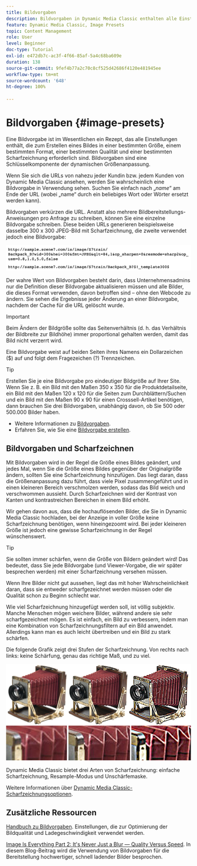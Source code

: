 ```yaml
---
title: Bildvorgaben
description: Bildvorgaben in Dynamic Media Classic enthalten alle Einstellungen, die zum Erstellen eines Bildes in einer bestimmten Größe, einem bestimmten Format, einer bestimmten Qualität und einer bestimmten Scharfzeichnung erforderlich sind. Bildvorgaben sind eine Schlüsselkomponente der dynamischen Größenanpassung. Wenn Sie sich eine URL in Dynamic Media Classic ansehen, können Sie leicht erkennen, ob eine Bildvorgabe verwendet wird. Erfahren Sie mehr über Bildvorgaben und darüber, warum sie so nützlich sind und wie man sie erstellt.
feature: Dynamic Media Classic, Image Presets
topic: Content Management
role: User
level: Beginner
doc-type: Tutorial
exl-id: e472db7c-ac3f-4f66-85af-5a4c68ba609e
duration: 138
source-git-commit: 9fef4b77a2c70c8cf525d42686f4120e481945ee
workflow-type: tm+mt
source-wordcount: '648'
ht-degree: 100%

---
```


# Bildvorgaben {#image-presets}

Eine Bildvorgabe ist im Wesentlichen ein Rezept, das alle Einstellungen enthält, die zum Erstellen eines Bildes in einer bestimmten Größe, einem bestimmten Format, einer bestimmten Qualität und einer bestimmten Scharfzeichnung erforderlich sind. Bildvorgaben sind eine Schlüsselkomponente der dynamischen Größenanpassung.

Wenn Sie sich die URLs von nahezu jeder Kundin bzw. jedem Kunden von Dynamic Media Classic ansehen, werden Sie wahrscheinlich eine Bildvorgabe in Verwendung sehen. Suchen Sie einfach nach „$name$“ am Ende der URL (wobei „name“ durch ein beliebiges Wort oder Wörter ersetzt werden kann).

Bildvorgaben verkürzen die URL. Anstatt also mehrere Bildbereitstellungs-Anweisungen pro Anfrage zu schreiben, können Sie eine einzelne Bildvorgabe schreiben. Diese beiden URLs generieren beispielsweise dasselbe 300 x 300 JPEG-Bild mit Scharfzeichnung, die zweite verwendet jedoch eine Bildvorgabe:

![Bild](assets/image-presets/image-preset-2.png)

Der wahre Wert von Bildvorgaben besteht darin, dass Unternehmensadmins nur die Definition dieser Bildvorgabe aktualisieren müssen und alle Bilder, die dieses Format verwenden, davon betroffen sind – ohne den Webcode zu ändern. Sie sehen die Ergebnisse jeder Änderung an einer Bildvorgabe, nachdem der Cache für die URL gelöscht wurde.

>[!IMPORTANT]
>
>Beim Ändern der Bildgröße sollte das Seitenverhältnis (d. h. das Verhältnis der Bildbreite zur Bildhöhe) immer proportional gehalten werden, damit das Bild nicht verzerrt wird.

Eine Bildvorgabe weist auf beiden Seiten ihres Namens ein Dollarzeichen ($) auf und folgt dem Fragezeichen (?) Trennzeichen.

>[!TIP]
>
>Erstellen Sie je eine Bildvorgabe pro eindeutiger Bildgröße auf Ihrer Site. Wenn Sie z. B. ein Bild mit den Maßen 350 x 350 für die Produktdetailseite, ein Bild mit den Maßen 120 x 120 für die Seiten zum Durchblättern/Suchen und ein Bild mit den Maßen 90 x 90 für einen Crosssell-Artikel benötigen, dann brauchen Sie drei Bildvorgaben, unabhängig davon, ob Sie 500 oder 500.000 Bilder haben.

- Weitere Informationen zu [Bildvorgaben](https://experienceleague.adobe.com/docs/dynamic-media-classic/using/image-sizing/setting-image-presets.html?lang=de).
- Erfahren Sie, wie Sie eine [Bildvorgabe erstellen](https://experienceleague.adobe.com/docs/dynamic-media-classic/using/image-sizing/setting-image-presets.html?lang=de#creating-an-image-preset).

## Bildvorgaben und Scharfzeichnen

Mit Bildvorgaben wird in der Regel die Größe eines Bildes geändert, und jedes Mal, wenn Sie die Größe eines Bildes gegenüber der Originalgröße ändern, sollten Sie eine Scharfzeichnung hinzufügen. Das liegt daran, dass die Größenanpassung dazu führt, dass viele Pixel zusammengeführt und in einen kleineren Bereich verschmolzen werden, sodass das Bild weich und verschwommen aussieht. Durch Scharfzeichnen wird der Kontrast von Kanten und kontrastreichen Bereichen in einem Bild erhöht.

Wir gehen davon aus, dass die hochauflösenden Bilder, die Sie in Dynamic Media Classic hochladen, bei der Anzeige in voller Größe keine Scharfzeichnung benötigen, wenn hineingezoomt wird. Bei jeder kleineren Größe ist jedoch eine gewisse Scharfzeichnung in der Regel wünschenswert.

>[!TIP]
>
>Sie sollten immer schärfen, wenn die Größe von Bildern geändert wird! Das bedeutet, dass Sie jede Bildvorgabe (und Viewer-Vorgabe, die wir später besprechen werden) mit einer Scharfzeichnung versehen müssen.
>
>Wenn Ihre Bilder nicht gut aussehen, liegt das mit hoher Wahrscheinlichkeit daran, dass sie entweder scharfgezeichnet werden müssen oder die Qualität schon zu Beginn schlecht war.

Wie viel Scharfzeichnung hinzugefügt werden soll, ist völlig subjektiv. Manche Menschen mögen weichere Bilder, während andere sie sehr scharfgezeichnet mögen. Es ist einfach, ein Bild zu verbessern, indem man eine Kombination von Scharfzeichnungsfiltern auf ein Bild anwendet. Allerdings kann man es auch leicht übertreiben und ein Bild zu stark schärfen.

Die folgende Grafik zeigt drei Stufen der Scharfzeichnung. Von rechts nach links: keine Schärfung, genau das richtige Maß, und zu viel.

![Bild](assets/image-presets/image-presets-1.jpg)

Dynamic Media Classic bietet drei Arten von Scharfzeichnung: einfache Scharfzeichnung, Resample-Modus und Unschärfemaske.

Weitere Informationen über [Dynamic Media Classic-Scharfzeichnungsoptionen](https://experienceleague.adobe.com/docs/dynamic-media-classic/using/master-files/sharpening-image.html?lang=de#sharpening_an_image).

## Zusätzliche Ressourcen

[Handbuch zu Bildvorgaben](https://www.adobe.com/content/dam/www/us/en/experience-manager/pdfs/dynamic-media-image-preset-guide.pdf). Einstellungen, die zur Optimierung der Bildqualität und Ladegeschwindigkeit verwendet werden.

[Image Is Everything Part 2: It&#39;s Never Just a Blur — Quality Versus Speed](https://theblog.adobe.com/image-is-everything-part-2-its-never-just-a-blur-quality-versus-speed/). In diesem Blog-Beitrag wird die Verwendung von Bildvorgaben für die Bereitstellung hochwertiger, schnell ladender Bilder besprochen.
